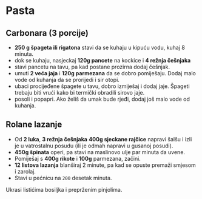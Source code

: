 # Pasta

## Carbonara (3 porcije)

* **250 g špageta ili rigatona** stavi da se kuhaju u kipuću vodu, kuhaj 8 minuta.
* dok se kuhaju, nasjeckaj **120g pancete** na kockice i **4 režnja češnjaka**
* stavi pancetu na tavu, pa kad postane prozirna dodaj češnjak.
* umuti **2 veća jaja** i **120g parmezana** da se dobro pomiješaju. Dodaj malo vode od kuhanja da se prorijedi i sir otopi.
* ubaci procijeđene špagete u tavu, dobro izmiješaj i dodaj jaje. Špageti trebaju biti vrući kako bi termički obradili sirovo jaje.
* posoli i popapri. Ako želiš da umak bude rjeđi, dodaj još malo vode od kuhanja.

## Rolane lazanje

* Od **2 luka**,  **3 režnja češnjaka** **400g sjeckane rajčice** napravi šalšu i izli je u vatrostalnu posudu (ili je odmah napravi u gusanoj posudi).
* **450g špinata** operi, pa stavi na maslinovo ulje par minuta da uvene.
* Pomiješaj s **400g rikote** i **100g** parmezana, začini.
* **12 listova lazanja** blanširaj 2 minute, pa kad se opuste premaži smjesom i zarolaj.
* Stavi u pećnicu na `200` desetak minuta.

Ukrasi listićima bosiljka i preprženim pinjolima.
